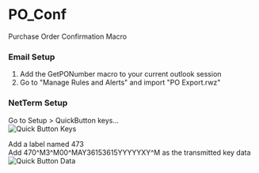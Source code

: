 PO_Conf
=======

Purchase Order Confirmation Macro

### Email Setup

1. Add the GetPONumber macro to your current outlook session
2. Go to "Manage Rules and Alerts" and import "PO Export.rwz"

### NetTerm Setup

Go to Setup > QuickButton keys...  
![Quick Button Keys](https://raw.github.com/Wesco/PO_Conf/master/Images/QuickButtons_1.jpg)  

Add a label named 473  
Add 470^M3^M00^MAY36153615YYYYYXY^M as the transmitted key data  
![Quick Button Data](https://raw.github.com/Wesco/PO_Conf/master/Images/QuickButtons_2.jpg)

